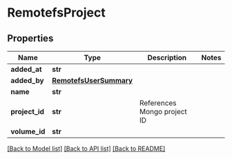 # RemotefsProject

## Properties
Name | Type | Description | Notes
------------ | ------------- | ------------- | -------------
**added_at** | **str** |  | 
**added_by** | [**RemotefsUserSummary**](RemotefsUserSummary.md) |  | 
**name** | **str** |  | 
**project_id** | **str** | References Mongo project ID | 
**volume_id** | **str** |  | 

[[Back to Model list]](../README.md#documentation-for-models) [[Back to API list]](../README.md#documentation-for-api-endpoints) [[Back to README]](../README.md)

